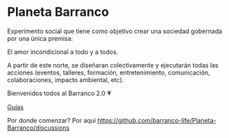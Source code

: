 # Planeta Barranco

Experimento social que tiene como objetivo crear una sociedad gobernada por una única premisa:

El amor incondicional a todo y a todos.

A partir de este norte, se diseñaran colectivamente y ejecutarán todas las acciones (eventos, talleres, formación, entretenimiento, comunicación, colaboraciones, impacto ambiental, etc).

Bienvenidos todos al Barranco 2.0 💗

[Guías](GuiaBarranco.md)

Por donde comenzar? Por aquí https://github.com/barranco-life/Planeta-Barranco/discussions
